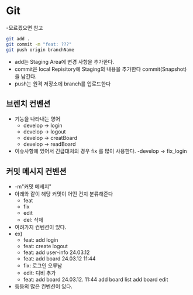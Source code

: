 # Git

-모르겠으면 참고
```bash
git add .
git commit -m "feat: ???"
git push origin branchName
```

- add는 Staging Area에 변경 사항을 추가한다.
- commit은 local Repisitory에 Staging의 내용을 추가한다 commit(Snapshot)을 남긴다.
- push는 원격 저장소에 branch를 업로드한다

## 브렌치 컨벤션

- 기능을 나타내는 영어
    - develop -> login
    - develop -> logout
    - develop -> creatBoard
    - develop -> readBoard
- 이슈사항에 있어서 긴급대처의 경우 fix 를 많이 사용한다.
    -develop -> fix_login

## 커밋 메시지 컨벤션

- -m"커밋 메세지"
- 아래와 같이 해당 커밋이 어떤 건지 분류해준다
    - feat
    - fix
    - edit
    - del: 삭제
- 여려가지 컨벤션이 있다.
 - ex)
    - feat: add login
    - feat: create logout
    - feat: add user-info 24.03.12
    - feat: add board 24.03.12 11:44
    - fix: 로그인 오류남
    - edit: 디비 추가
    - feat: add board 24.03.12. 11:44
        add board list
        add board edit
- 등등의 많은 컨벤션이 있다.